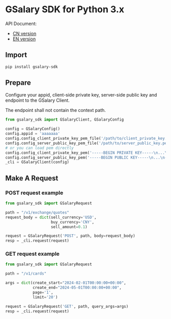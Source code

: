 # GSalary SDK for Python 3.x

API Document:

- [CN version](https://api.gsalary.com/doc/index.html?lang=cn)
- [EN version](https://api.gsalary.com/doc/index.html?lang=en)

## Import

```bash
pip install gsalary-sdk
```

## Prepare

Configure your appid, client-side private key, server-side public key and endpoint to the GSalary Client.

The endpoint shall not contain the context path.

```python
from gsalary_sdk import GSalaryClient, GSalaryConfig

config = GSalaryConfig()
config.appid = 'aaaaaaa'
config.config_client_private_key_pem_file('/path/to/client_private_key.pem')
config.config_server_public_key_pem_file('/path/to/server_public_key.pem')
# or you can load pem directly
config.config_client_private_key_pem('-----BEGIN PRIVATE KEY-----\n...\n-----END PRIVATE KEY-----')
config.config_server_public_key_pem('-----BEGIN PUBLIC KEY-----\n...\n-----END PUBLIC KEY-----')
_cli = GSalaryClient(config)
```

## Make A Request

### POST request example

```python
from gsalary_sdk import GSalaryRequest

path = "/v1/exchange/quotes"
request_body = dict(sell_currency='USD',
                    buy_currency='CNY',
                    sell_amount=0.1)

request = GSalaryRequest('POST', path, body=request_body)
resp = _cli.request(request)
```

### GET request example

```python
from gsalary_sdk import GSalaryRequest

path = "/v1/cards"

args = dict(create_start="2024-02-01T00:00:00+00:00",
            create_end="2024-05-01T00:00:00+00:00",
            page='1',
            limit='20')

request = GSalaryRequest('GET', path, query_args=args)
resp = _cli.request(request)
```